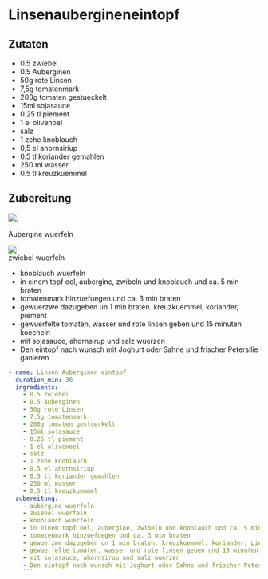 # Linsenaubergineneintopf

## Zutaten

   - 0.5 zwiebel
   - 0.5 Auberginen  
   - 50g rote Linsen
   - 7,5g tomatenmark
   - 200g tomaten gestueckelt
   - 15ml sojasauce
   - 0.25 tl piement
   - 1 el olivenoel
   - salz
   - 1 zehe knoblauch
   - 0,5 el ahornsiriup
   - 0.5 tl koriander gemahlen
   - 250 ml wasser
   - 0.5 tl kreuzkuemmel

## Zubereitung

![](https://d12xickik43a9a.cloudfront.net/images/magazine/de/M31838-Gemueseguerilla-Aubergine-7-Q75-750.jpg). 
 
Aubergine wuerfeln
  
![](https://www.kochwiki.org/images/thumb/3/3f/Zwiebeln-w%C3%BCrfeln.JPG/120px-Zwiebeln-w%C3%BCrfeln.JPG)  
zwiebel wuerfeln
  
  
  - knoblauch wuerfeln
   - in einem topf oel, aubergine, zwibeln und knoblauch und ca. 5 min braten
   - tomatenmark hinzuefuegen und ca. 3 min braten
   - gewuerzwe dazugeben un 1 min braten. kreuzkuemmel, koriander, piement
   - gewuerfelte tomaten, wasser und rote linsen geben und 15 minuten koecheln
   - mit sojasauce, ahornsirup und salz wuerzen
   - Den eintopf nach wunsch mit Joghurt oder Sahne und frischer Petersilie ganieren


```yaml
- name: Linsen Auberginen eintopf
  duration_min: 30
  ingredients:
    - 0.5 zwiebel
    - 0.5 Auberginen
    - 50g rote Linsen
    - 7,5g tomatenmark
    - 200g tomaten gestueckelt
    - 15ml sojasauce
    - 0.25 tl piement
    - 1 el olivenoel
    - salz
    - 1 zehe knoblauch
    - 0,5 el ahornsiriup
    - 0.5 tl koriander gemahlen
    - 250 ml wasser
    - 0.5 tl kreuzkuemmel
  zubereitung:
    - aubergine wuerfeln
    - zwiebel wuerfeln
    - knoblauch wuerfeln
    - in einem topf oel, aubergine, zwibeln und knoblauch und ca. 5 min braten
    - tomatenmark hinzuefuegen und ca. 3 min braten
    - gewuerzwe dazugeben un 1 min braten. kreuzkuemmel, koriander, piement
    - gewuerfelte tomaten, wasser und rote linsen geben und 15 minuten koecheln
    - mit sojasauce, ahornsirup und salz wuerzen
    - Den eintopf nach wunsch mit Joghurt oder Sahne und frischer Petersilie ganieren
    ```
